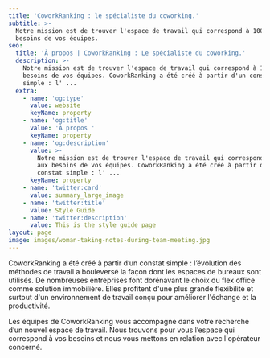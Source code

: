 ```yaml
---
title: 'CoworkRanking : le spécialiste du coworking.'
subtitle: >-
  Notre mission est de trouver l'espace de travail qui correspond à 100% aux
  besoins de vos équipes.
seo:
  title: 'À propos | CoworkRanking : Le spécialiste du coworking.'
  description: >-
    Notre mission est de trouver l'espace de travail qui correspond à 100% aux
    besoins de vos équipes. CoworkRanking a été créé à partir d'un constat
    simple : l' ...
  extra:
    - name: 'og:type'
      value: website
      keyName: property
    - name: 'og:title'
      value: 'À propos '
      keyName: property
    - name: 'og:description'
      value: >-
        Notre mission est de trouver l'espace de travail qui correspond à 100%
        aux besoins de vos équipes. CoworkRanking a été créé à partir d'un
        constat simple : l' ...
      keyName: property
    - name: 'twitter:card'
      value: summary_large_image
    - name: 'twitter:title'
      value: Style Guide
    - name: 'twitter:description'
      value: This is the style guide page
layout: page
image: images/woman-taking-notes-during-team-meeting.jpg
---
```

CoworkRanking a été créé à partir d’un constat simple : l’évolution des méthodes de travail a bouleversé la façon dont les espaces de bureaux sont utilisés. De nombreuses entreprises font dorénavant le choix du flex office comme solution immobilière. Elles profitent d'une plus grande flexibilité et surtout d'un environnement de travail conçu pour améliorer l'échange et la productivité.


Les équipes de CoworkRanking vous accompagne dans votre recherche d’un nouvel espace de travail. Nous trouvons pour vous l’espace qui correspond à vos besoins et nous vous mettons en relation avec l'opérateur concerné.
